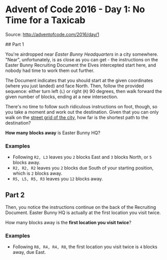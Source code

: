 # Advent of Code 2016 - Day 1: No Time for a Taxicab

Source: http://adventofcode.com/2016/day/1

## Part 1

You're airdropped near *Easter Bunny Headquarters* in a city somewhere. "Near", unfortunately, is as close as you can get - the instructions on the Easter Bunny Recruiting Document the Elves intercepted start here, and nobody had time to work them out further.

The Document indicates that you should start at the given coordinates (where you just landed) and face North. Then, follow the provided sequence: either turn left (`L`) or right (`R`) 90 degrees, then walk forward the given number of blocks, ending at a new intersection.

There's no time to follow such ridiculous instructions on foot, though, so you take a moment and work out the destination. Given that you can only walk on the [street grid of the city](https://en.wikipedia.org/wiki/Taxicab_geometry), how far is the shortest path to the destination?

**How many blocks away** is Easter Bunny HQ?

### Examples

- Following `R2, L3` leaves you `2` blocks East and `3` blocks North, or `5` blocks away.
- `R2, R2, R2` leaves you `2` blocks due South of your starting position, which is `2` blocks away.
- `R5, L5, R5, R3` leaves you `12` blocks away.

## Part 2

Then, you notice the instructions continue on the back of the Recruiting Document. Easter Bunny HQ is actually at the first location you visit twice.

How many blocks away is the **first location you visit twice**?

### Examples

- Following `R8, R4, R4, R8`, the first location you visit twice is `4` blocks away, due East.
